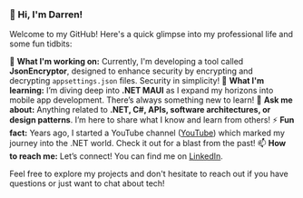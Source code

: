 ### 👋 Hi, I'm Darren!

Welcome to my GitHub! Here's a quick glimpse into my professional life and some fun tidbits:

🔭 **What I'm working on:** Currently, I'm developing a tool called **JsonEncryptor**, designed to enhance security by encrypting and decrypting `appsettings.json` files. Security in simplicity!
🌱 **What I'm learning:** I’m diving deep into **.NET MAUI** as I expand my horizons into mobile app development. There’s always something new to learn!
💬 **Ask me about:** Anything related to **.NET, C#, APIs, software architectures, or design patterns**. I’m here to share what I know and learn from others!
⚡ **Fun fact:** Years ago, I started a YouTube channel ([YouTube](https://www.youtube.com/darrenleecsharp)) which marked my journey into the .NET world. Check it out for a blast from the past!
📫 **How to reach me:** Let’s connect! You can find me on [LinkedIn](https://www.linkedin.com/in/darrenleeyx).

Feel free to explore my projects and don't hesitate to reach out if you have questions or just want to chat about tech!

